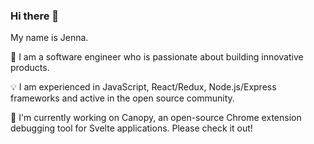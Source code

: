 ### Hi there 👋

My name is Jenna.

👾 I am a software engineer who is passionate about building innovative products.

💡 I am experienced in JavaScript, React/Redux, Node.js/Express frameworks and active in the open source community. 

🌳 I'm currently working on Canopy, an open-source Chrome extension debugging tool for Svelte applications. Please check it out!

<!--👾
**unbiya/unbiya** is a ✨ _special_ ✨ repository because its `README.md` (this file) appears on your GitHub profile.

Here are some ideas to get you started:

- 🔭 I’m currently working on ...
- 🌱 I’m currently learning ...
- 👯 I’m looking to collaborate on ...
- 🤔 I’m looking for help with ...
- 💬 Ask me about ...
- 📫 How to reach me: ...
- 😄 Pronouns: ...
- ⚡ Fun fact: ...
-->
